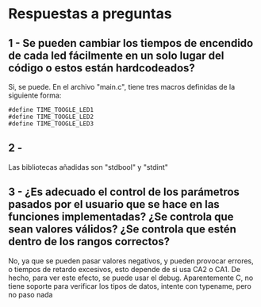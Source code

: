# Respuestas a preguntas 

## 1 - Se pueden cambiar los tiempos de encendido de cada led fácilmente en un solo lugar del código o estos están hardcodeados?
Si, se puede. En el archivo "main.c", tiene tres macros definidas de la siguiente forma: 

	#define TIME_TOOGLE_LED1 
	#define TIME_TOOGLE_LED2 
	#define TIME_TOOGLE_LED3 
	

## 2 - 
Las bibliotecas añadidas son "stdbool" y "stdint" 
## 3 - ¿Es adecuado el control de los parámetros pasados por el usuario que se hace en las funciones implementadas? ¿Se controla que sean valores válidos? ¿Se controla que estén dentro de los rangos correctos?
No, ya que se pueden pasar valores negativos, y pueden provocar errores, o tiempos de retardo excesivos, esto depende de si 
usa CA2 o CA1. 
De hecho, para ver este efecto, se puede usar el debug. Aparentemente C, no tiene soporte para verificar los tipos de datos, 
intente con typename, pero no paso nada 



